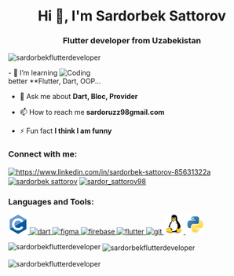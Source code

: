 <h1 align="center">Hi 👋, I'm Sardorbek Sattorov</h1>
<h3 align="center">Flutter developer from Uzabekistan</h3>

<p align="left"> <img src="https://komarev.com/ghpvc/?username=sardorbekflutterdeveloper&label=Profile%20views&color=0e75b6&style=flat" alt="sardorbekflutterdeveloper" /> </p>
<img align="right" alt = "Coding" width="400" src = "https://cdn.filestackcontent.com/efbSR18hT5uRKuo0zoMA">
- 🌱 I’m learning better **Flutter, Dart, OOP...

- 💬 Ask me about **Dart, Bloc, Provider**

- 📫 How to reach me **sardoruzz98gmail.com**

- ⚡ Fun fact **I think I am funny**

<h3 align="left">Connect with me:</h3>

<p align="left">
<a href="https://www.linkedin.com/in/sardor-sattorov-85631322a/" target="blank"><img align="center" src="https://raw.githubusercontent.com/rahuldkjain/github-profile-readme-generator/master/src/images/icons/Social/linked-in-alt.svg" alt="https://www.linkedin.com/in/sardorbek-sattorov-85631322a" height="30" width="40" /></a>
<a href="https://fb.com/sardorbek sattorov" target="blank"><img align="center" src="https://raw.githubusercontent.com/rahuldkjain/github-profile-readme-generator/master/src/images/icons/Social/facebook.svg" alt="sardorbek sattorov" height="30" width="40" /></a>
<a href="https://instagram.com/sardor_sattorov98" target="blank"><img align="center" src="https://raw.githubusercontent.com/rahuldkjain/github-profile-readme-generator/master/src/images/icons/Social/instagram.svg" alt="sardor_sattorov98" height="30" width="40" /></a>
</p>

<h3 align="left">Languages and Tools:</h3>
<p align="left"> <a href="https://www.cprogramming.com/" target="_blank" rel="noreferrer"> <img src="https://raw.githubusercontent.com/devicons/devicon/master/icons/c/c-original.svg" alt="c" width="40" height="40"/> </a> <a href="https://dart.dev" target="_blank" rel="noreferrer"> <img src="https://www.vectorlogo.zone/logos/dartlang/dartlang-icon.svg" alt="dart" width="40" height="40"/> </a> <a href="https://www.figma.com/" target="_blank" rel="noreferrer"> <img src="https://www.vectorlogo.zone/logos/figma/figma-icon.svg" alt="figma" width="40" height="40"/> </a> <a href="https://firebase.google.com/" target="_blank" rel="noreferrer"> <img src="https://www.vectorlogo.zone/logos/firebase/firebase-icon.svg" alt="firebase" width="40" height="40"/> </a> <a href="https://flutter.dev" target="_blank" rel="noreferrer"> <img src="https://www.vectorlogo.zone/logos/flutterio/flutterio-icon.svg" alt="flutter" width="40" height="40"/> </a> <a href="https://git-scm.com/" target="_blank" rel="noreferrer"> <img src="https://www.vectorlogo.zone/logos/git-scm/git-scm-icon.svg" alt="git" width="40" height="40"/> </a> <a href="https://www.linux.org/" target="_blank" rel="noreferrer"> <img src="https://raw.githubusercontent.com/devicons/devicon/master/icons/linux/linux-original.svg" alt="linux" width="40" height="40"/> </a> <a href="https://www.python.org" target="_blank" rel="noreferrer"> <img src="https://raw.githubusercontent.com/devicons/devicon/master/icons/python/python-original.svg" alt="python" width="40" height="40"/> </a> </p>

<p><img align="left" src="https://github-readme-stats.vercel.app/api/top-langs?username=sardorbekflutterdeveloper&show_icons=true&locale=en&layout=compact" alt="sardorbekflutterdeveloper" /></p>

<p>&nbsp;<img align="center" src="https://github-readme-stats.vercel.app/api?username=sardorbekflutterdeveloper&show_icons=true&locale=en" alt="sardorbekflutterdeveloper" /></p>

<p><img align="center" src="https://github-readme-streak-stats.herokuapp.com/?user=sardorbekflutterdeveloper&" alt="sardorbekflutterdeveloper" /></p>
